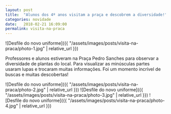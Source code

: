 ```yaml
---
layout: post
title:  "Alunos dos 4º anos visitam a praça e descobrem a diversidade!"
categories: novidade
date:   2018-02-21 16:09:00
permalink: visita-na-praca
---
```


![Desfile do novo uniforme]({{ "/assets/images/posts/visita-na-praca/photo-1.jpg" | relative_url }})

Professores e alunos estiveram na Praça Pedro Sanches para observar a diversidade de plantas do local. Para visualizar as minúsculas partes usaram lupas e trocaram muitas informações. Foi um momento incrível de buscas e muitas descobertas!

![Desfile do novo uniforme]({{ "/assets/images/posts/visita-na-praca/photo-2.jpg" | relative_url }})
![Desfile do novo uniforme]({{ "/assets/images/posts/visita-na-praca/photo-3.jpg" | relative_url }})
![Desfile do novo uniforme]({{ "/assets/images/posts/visita-na-praca/photo-4.jpg" | relative_url }})
